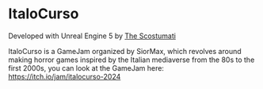 # ItaloCurso

Developed with Unreal Engine 5 by [The Scostumati](https://www.instagram.com/thescostumati?utm_source=ig_web_button_share_sheet&igsh=ZDNlZDc0MzIxNw==)

ItaloCurso is a GameJam organized by SiorMax, which revolves around making horror games inspired by the Italian mediaverse from the 80s to the first 2000s, you can look at the GameJam here: https://itch.io/jam/italocurso-2024
